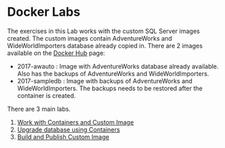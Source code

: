 # Docker Labs
The exercises in this Lab works with the custom SQL Server images created. The custom images contain AdventureWorks and WideWorldImporters database already copied in.
There are 2 images available on the [Docker Hub](https://hub.docker.com/r/rahulunlimited/sqlserver/tags) page:
- 2017-awauto : Image with AdventureWorks database already available. Also has the backups of AdventureWorks and WideWorldImporters.
- 2017-sampledb : Image with backups of AdventureWorks and WideWorldImporters. The backups needs to be restored after the container is created.

There are 3 main labs.
1. [Work with Containers and Custom Image](https://github.com/rahulunlimited/sqlserverdocker/blob/master/01_DockerLabs.md)
2. [Upgrade database using Containers](https://github.com/rahulunlimited/sqlserverdocker/blob/master/02_UpgradeSQLServer.md)
3. [Build and Publish Custom Image](https://github.com/rahulunlimited/sqlserverdocker/blob/master/03_CustomContainer.md)

